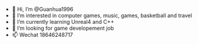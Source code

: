 - 👋 Hi, I’m @Guanhua1996
- 👀 I’m interested in computer games, music, games, basketball and travel
- 🌱 I’m currently learning Unreal4 and C++
- 💞️ I’m looking for game developement job
- 📫 Wechat 18646248717

<!---
Guanhua1996/Guanhua1996 is a ✨ special ✨ repository because its `README.md` (this file) appears on your GitHub profile.
You can click the Preview link to take a look at your changes.
--->
